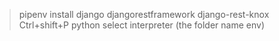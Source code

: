 > pipenv install django djangorestframework django-rest-knox
> Ctrl+shift+P python select interpreter (the folder name env)

<!-- https://youtu.be/BmL8iaLMnQ0 -->

